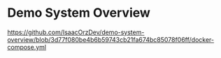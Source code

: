 # Demo System Overview

https://github.com/IsaacOrzDev/demo-system-overview/blob/3d77f080be4b6b59743cb21fa674bc85078f06ff/docker-compose.yml

